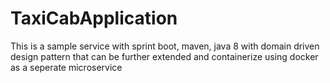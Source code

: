# TaxiCabApplication

This is a sample service with sprint boot, maven, java 8 with domain driven design pattern that can be further extended and containerize using docker as a seperate microservice

